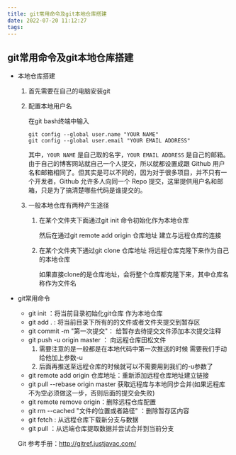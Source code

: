 ```yaml
---
title: git常用命令及git本地仓库搭建
date: 2022-07-20 11:12:27
tags:
---
```


## git常用命令及git本地仓库搭建

+ 本地仓库搭建

  1. 首先需要在自己的电脑安装git

  2. 配置本地用户名

     在git bash终端中输入

     ```
     git config --global user.name "YOUR NAME"
     git config --global user.email "YOUR EMAIL ADDRESS"
     ```

     其中，`YOUR NAME` 是自己取的名字，`YOUR EMAIL ADDRESS` 是自己的邮箱。由于自己的博客网站就自己一个人提交，所以就都设置成跟 Github 用户名和邮箱相同了。但其实是可以不同的，因为对于很多项目，并不只有一个开发者，Github 允许多人向同一个 Repo 提交，这里提供用户名和邮箱，只是为了搞清楚哪些代码是谁提交的。

  3. 一般本地仓库有两种产生途径

     1. 在某个文件夹下面通过git init 命令初始化作为本地仓库

        然后在通过git remote add origin  仓库地址 建立与远程仓库的连接

     2. 在某个文件夹下通过git clone 仓库地址  将远程仓库克隆下来作为自己的本地仓库

        如果直接clone的是仓库地址，会将整个仓库都克隆下来，其中仓库名称作为文件名

+ git常用命令

  + git init ：将当前目录初始化git仓库 作为本地仓库
  + git add  .  : 将当前目录下所有的的文件或者文件夹提交到暂存区
  + git commit -m "第一次提交"： 给暂存去待提交文件添加本次提交注释
  + git push -u origin master ：  向远程仓库田松文件
    1. 需要注意的是一般都是在本地代码中第一次推送的时候 需要我们手动给他加上参数-u
    2. 后面再推送至远程仓库的时候就可以不需要用到我们的-u参数了
  + git remote add origin  仓库地址：重新添加远程仓库地址建立链接
  + git pull --rebase origin master 获取远程库与本地同步合并(如果远程库不为空必须做这一步，否则后面的提交会失败)
  + git remote remove origin：删除远程仓库配置
  + git rm --cached "文件的位置或者路径" ：删除暂存区内容
  + git fetch : 从远程仓库下载新分支与数据
  + git pull ：从远端仓库提取数据并尝试合并到当前分支
  
  Git 参考手册：http://gitref.justjavac.com/
  
  ​	